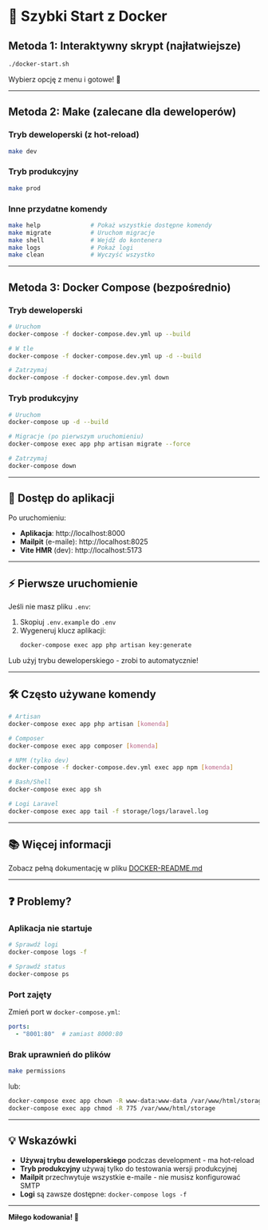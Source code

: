 # 🚀 Szybki Start z Docker

## Metoda 1: Interaktywny skrypt (najłatwiejsze)

```bash
./docker-start.sh
```

Wybierz opcję z menu i gotowe! 🎉

---

## Metoda 2: Make (zalecane dla deweloperów)

### Tryb deweloperski (z hot-reload)
```bash
make dev
```

### Tryb produkcyjny
```bash
make prod
```

### Inne przydatne komendy
```bash
make help              # Pokaż wszystkie dostępne komendy
make migrate           # Uruchom migracje
make shell             # Wejdź do kontenera
make logs              # Pokaż logi
make clean             # Wyczyść wszystko
```

---

## Metoda 3: Docker Compose (bezpośrednio)

### Tryb deweloperski
```bash
# Uruchom
docker-compose -f docker-compose.dev.yml up --build

# W tle
docker-compose -f docker-compose.dev.yml up -d --build

# Zatrzymaj
docker-compose -f docker-compose.dev.yml down
```

### Tryb produkcyjny
```bash
# Uruchom
docker-compose up -d --build

# Migracje (po pierwszym uruchomieniu)
docker-compose exec app php artisan migrate --force

# Zatrzymaj
docker-compose down
```

---

## 📱 Dostęp do aplikacji

Po uruchomieniu:

- **Aplikacja**: http://localhost:8000
- **Mailpit** (e-maile): http://localhost:8025
- **Vite HMR** (dev): http://localhost:5173

---

## ⚡ Pierwsze uruchomienie

Jeśli nie masz pliku `.env`:

1. Skopiuj `.env.example` do `.env`
2. Wygeneruj klucz aplikacji:
   ```bash
   docker-compose exec app php artisan key:generate
   ```

Lub użyj trybu deweloperskiego - zrobi to automatycznie!

---

## 🛠️ Często używane komendy

```bash
# Artisan
docker-compose exec app php artisan [komenda]

# Composer
docker-compose exec app composer [komenda]

# NPM (tylko dev)
docker-compose -f docker-compose.dev.yml exec app npm [komenda]

# Bash/Shell
docker-compose exec app sh

# Logi Laravel
docker-compose exec app tail -f storage/logs/laravel.log
```

---

## 📚 Więcej informacji

Zobacz pełną dokumentację w pliku [DOCKER-README.md](DOCKER-README.md)

---

## ❓ Problemy?

### Aplikacja nie startuje
```bash
# Sprawdź logi
docker-compose logs -f

# Sprawdź status
docker-compose ps
```

### Port zajęty
Zmień port w `docker-compose.yml`:
```yaml
ports:
  - "8001:80"  # zamiast 8000:80
```

### Brak uprawnień do plików
```bash
make permissions
```

lub:
```bash
docker-compose exec app chown -R www-data:www-data /var/www/html/storage
docker-compose exec app chmod -R 775 /var/www/html/storage
```

---

## 💡 Wskazówki

- **Używaj trybu deweloperskiego** podczas development - ma hot-reload
- **Tryb produkcyjny** używaj tylko do testowania wersji produkcyjnej
- **Mailpit** przechwytuje wszystkie e-maile - nie musisz konfigurować SMTP
- **Logi** są zawsze dostępne: `docker-compose logs -f`

---

**Miłego kodowania! 🚀**


